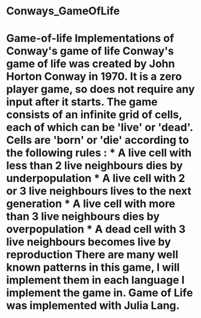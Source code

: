 # Conways_GameOfLife
# Game-of-life Implementations of Conway's game of life   Conway's game of life was created by John Horton Conway in 1970. It is a zero player game, so does not require any input after it starts. The game consists of an infinite grid of cells, each of which can be 'live' or 'dead'. Cells are 'born' or 'die' according to the following rules :  * A live cell with less than 2 live neighbours dies by underpopulation * A live cell with 2 or 3 live neighbours lives to the next generation * A live cell with more than 3 live neighbours dies by overpopulation * A dead cell with 3 live neighbours becomes live by reproduction  There are many well known patterns in this game, I will implement them in each language I implement the game in.  Game of Life was implemented with Julia Lang.
